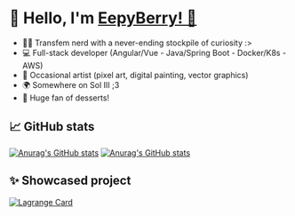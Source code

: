 # 🍓 Hello, I'm [EepyBerry! 🍓](https://eepyberry.me/)

- 🙋‍♀️ Transfem nerd with a never-ending stockpile of curiosity :>
- 💻 Full-stack developer (Angular/Vue - Java/Spring Boot - Docker/K8s - AWS)
- 🎨 Occasional artist (pixel art, digital painting, vector graphics)
- 🌍 Somewhere on Sol III ;3
- 🍰 Huge fan of desserts!

## 📈 GitHub stats
[![Anurag's GitHub stats](https://github-readme-stats.vercel.app/api?username=EepyBerry&rank_icon=github&show_icons=true&hide=prs,contribs&theme=omni)](https://github.com/anuraghazra/github-readme-stats)
[![Anurag's GitHub stats](https://github-readme-stats.vercel.app/api/top-langs?username=EepyBerry&layout=compact&theme=omni)](https://github.com/anuraghazra/github-readme-stats)

## ✨ Showcased project
[![Lagrange Card](https://github-readme-stats.vercel.app/api/pin/?username=EepyBerry&repo=lagrange&theme=omni)](https://github.com/EepyBerry/lagrange)
